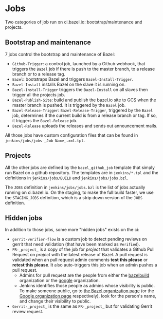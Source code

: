 # Jobs

Two categories of job run on ci.bazel.io: bootstrap/maintenance and projects.

## Bootstrap and maintenance

7 jobs control the bootstrap and maintenance of Bazel:

* `Github-Trigger`: a control job, launched by a Github webhook, that triggers the `Bazel` job
  if there is push to the master branch, to a release branch or to a release tag.
* `Bazel`: bootstraps Bazel and triggers `Bazel-Install-Trigger`.
* `Bazel-Install` installs Bazel on the slave it is running on.
* `Bazel-Install-Trigger` triggers the `Bazel-Install` on all slaves
  then trigger all the projects job.
* `Bazel-Publish-Site`: build and publish the bazel.io site to GCS
  when the master branch is pushed. It is triggered by the `Bazel` job.
* `Bazel-Release-Trigger`: `Bazel-Release-Trigger`, triggered by the
  `Bazel` job, determines if the current build is from a release
  branch or tag. If so, it triggers the `Bazel-Release` job.
* `Bazel-Release` uploads the releases and sends out announcement mails.

All those jobs have custom configuration files that can be found in `jenkins/jobs/jobs-_Job-Name_.xml.tpl`.

## Projects

All the other jobs are defined by the `bazel_github_job` template that simply run
Bazel on a github repository. The templates are in `jenkins/*.tpl` and the
definitions in `jenkins/jobs/BUILD` and `jenkins/jobs/jobs.bzl`.

The `JOBS` definition in `jenkins/jobs/jobs.bzl` is the list of jobs actually running on
ci.bazel.io. On the staging, to make the full build faster, we use the `STAGING_JOBS` definition,
which is a strip down version of the `JOBS` definition.

## Hidden jobs

In addition to those jobs, some more "hidden jobs" exists on the ci:

* `gerrit-verifier-flow` is a custom job to detect pending reviews on gerrit that
  need validation (that have been marked as `Verified`).
* `PR-_project_` is a copy of the job for _project_ that validates a Github Pull
  Request on _project_ with the latest release of Bazel. A pull request
  is validated when an pull request admin comments __test this please__
  or __retest this please__. It also auto-triggers this job when an
  admin pushes a pull request.
  - Admins for pull request are the people from either the
    [bazelbuild](https://github.com/bazelbuild) organization or the
    [google](https://github.com/google) organization.
  - Jenkins identifies those people as admins whose visibility is
    public. To make someone public, go to [the Bazel organization
    page](https://github.com/orgs/bazelbuild/people) (or the
    [Google organization page](https://github.com/orgs/google/people) respectively),
    look for the person's name, and change their visibility to public.
* `Gerrit-_project_` is the same as `PR-_project_` but for validating Gerrit
  review request.

